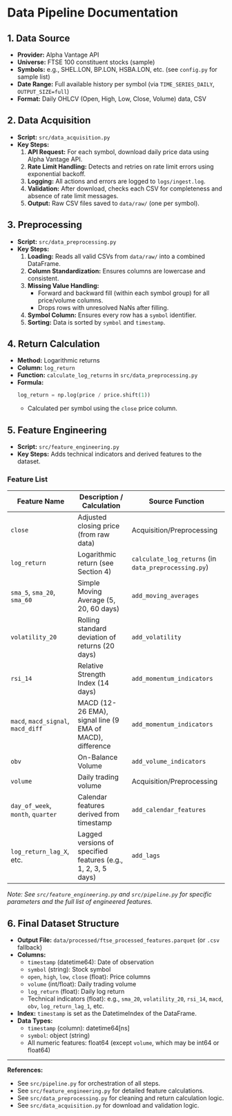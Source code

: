 # Data Pipeline Documentation

## 1. Data Source
- **Provider:** Alpha Vantage API
- **Universe:** FTSE 100 constituent stocks (sample)
- **Symbols:** e.g., SHEL.LON, BP.LON, HSBA.LON, etc. (see `config.py` for sample list)
- **Date Range:** Full available history per symbol (via `TIME_SERIES_DAILY`, `OUTPUT_SIZE=full`)
- **Format:** Daily OHLCV (Open, High, Low, Close, Volume) data, CSV

## 2. Data Acquisition
- **Script:** `src/data_acquisition.py`
- **Key Steps:**
    1. **API Request:** For each symbol, download daily price data using Alpha Vantage API.
    2. **Rate Limit Handling:** Detects and retries on rate limit errors using exponential backoff.
    3. **Logging:** All actions and errors are logged to `logs/ingest.log`.
    4. **Validation:** After download, checks each CSV for completeness and absence of rate limit messages.
    5. **Output:** Raw CSV files saved to `data/raw/` (one per symbol).

## 3. Preprocessing
- **Script:** `src/data_preprocessing.py`
- **Key Steps:**
    1. **Loading:** Reads all valid CSVs from `data/raw/` into a combined DataFrame.
    2. **Column Standardization:** Ensures columns are lowercase and consistent.
    3. **Missing Value Handling:**
        - Forward and backward fill (within each symbol group) for all price/volume columns.
        - Drops rows with unresolved NaNs after filling.
    4. **Symbol Column:** Ensures every row has a `symbol` identifier.
    5. **Sorting:** Data is sorted by `symbol` and `timestamp`.

## 4. Return Calculation
- **Method:** Logarithmic returns
- **Column:** `log_return`
- **Function:** `calculate_log_returns` in `src/data_preprocessing.py`
- **Formula:**
    ```python
    log_return = np.log(price / price.shift(1))
    ```
    - Calculated per symbol using the `close` price column.

## 5. Feature Engineering
- **Script:** `src/feature_engineering.py`
- **Key Steps:** Adds technical indicators and derived features to the dataset.

### Feature List
| Feature Name                      | Description / Calculation                                     | Source Function                |
|-----------------------------------|---------------------------------------------------------------|-------------------------------|
| `close`                           | Adjusted closing price (from raw data)                        | Acquisition/Preprocessing      |
| `log_return`                      | Logarithmic return (see Section 4)                            | `calculate_log_returns` (in `data_preprocessing.py`) |
| `sma_5`, `sma_20`, `sma_60`       | Simple Moving Average (5, 20, 60 days)                        | `add_moving_averages`          |
| `volatility_20`                   | Rolling standard deviation of returns (20 days)               | `add_volatility`               |
| `rsi_14`                          | Relative Strength Index (14 days)                             | `add_momentum_indicators`      |
| `macd`, `macd_signal`, `macd_diff`| MACD (12-26 EMA), signal line (9 EMA of MACD), difference     | `add_momentum_indicators`      |
| `obv`                             | On-Balance Volume                                             | `add_volume_indicators`        |
| `volume`                          | Daily trading volume                                          | Acquisition/Preprocessing      |
| `day_of_week`, `month`, `quarter` | Calendar features derived from timestamp                      | `add_calendar_features`        |
| `log_return_lag_X`, etc.          | Lagged versions of specified features (e.g., 1, 2, 3, 5 days) | `add_lags`                     |

*Note: See `src/feature_engineering.py` and `src/pipeline.py` for specific parameters and the full list of engineered features.*

## 6. Final Dataset Structure
- **Output File:** `data/processed/ftse_processed_features.parquet` (or `.csv` fallback)
- **Columns:**
    - `timestamp` (datetime64): Date of observation
    - `symbol` (string): Stock symbol
    - `open`, `high`, `low`, `close` (float): Price columns
    - `volume` (int/float): Daily trading volume
    - `log_return` (float): Daily log return
    - Technical indicators (float): e.g., `sma_20`, `volatility_20`, `rsi_14`, `macd`, `obv`, `log_return_lag_1`, etc.
- **Index:** `timestamp` is set as the DatetimeIndex of the DataFrame.
- **Data Types:**
    - `timestamp` (column): datetime64[ns]
    - `symbol`: object (string)
    - All numeric features: float64 (except `volume`, which may be int64 or float64)

---

**References:**
- See `src/pipeline.py` for orchestration of all steps.
- See `src/feature_engineering.py` for detailed feature calculations.
- See `src/data_preprocessing.py` for cleaning and return calculation logic.
- See `src/data_acquisition.py` for download and validation logic.
